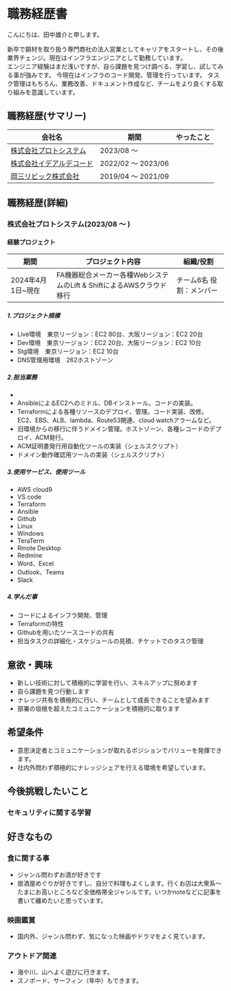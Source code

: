 
# 職務経歴書

こんにちは、田中雄介と申します。  

新卒で鋼材を取り扱う専門商社の法人営業としてキャリアをスタートし、その後業界チェンジ。現在はインフラエンジニアとして勤務しています。  
エンジニア経験はまだ浅いですが、自ら課題を見つけ調べる、学習し、試してみる事が強みです。 今現在はインフラのコード開発、管理を行っています。
タスク管理はもちろん、業務改善、ドキュメント作成など、チームをより良くする取り組みを意識しています。


## 職務経歴(サマリー)

|  会社名  |  期間  |  やったこと  |
| ---- | ---- | ---- |  
|  [株式会社プロトシステム](#株式会社プロトシステム2023/08--)|  2023/08 〜  |  |
|  [株式会社イデアルデコード](#株式会社イデアルデコード) |  2022/02 〜 2023/06  |  |
|  [岡三リビック株式会社](#岡三リビック株式会社)  |  2019/04 〜 2021/09  |  |

## 職務経歴(詳細)
### 株式会社プロトシステム(2023/08 〜 )
#### 経験プロジェクト

| 期間 | プロジェクト内容 | 組織/役割 |
| ---- | ---- | ---- |  
| 2024年4月1日~現在 | FA機器総合メーカー各種WebシステムのLift & ShiftによるAWSクラウド移行 | チーム6名 役割：メンバー |  

##### 1.プロジェクト規模
- Live環境　東京リージョン：EC2 80台、大阪リージョン：EC2 20台
- Dev環境　東京リージョン：EC2 20台、大阪リージョン：EC2 10台
- Stg環境　東京リージョン：EC2 10台
- DNS管理用環境　262ホストゾーン
  
##### 2.担当業務
- 
- AnsibleによるEC2へのミドル、DBインストール。コードの実装。
- Terraformによる各種リソースのデプロイ、管理。コード実装、改修。EC2、EBS、ALB、lambda、Route53関連、cloud watchアラームなど。
- 旧環境からの移行に伴うドメイン管理。ホストゾーン、各種レコードのデプロイ、ACM発行。
- ACM証明書発行用自動化ツールの実装（シェルスクリプト）
- ドメイン動作確認用ツールの実装（シェルスクリプト）

##### 3.使用サービス、使用ツール
- AWS cloud9
- VS code
- Terraform
- Ansible
- Github
- Linux
- Windows
- TeraTerm
- Rmote Desktop
- Redmine
- Word、Excel
- Outlook、Teams
- Slack

##### 4.学んだ事
- コードによるインフラ開発、管理
- Terraformの特性
- Githubを用いたソースコードの共有
- 担当タスクの詳細化・スケジュールの見積、チケットでのタスク管理



## 意欲・興味
- 新しい技術に対して積極的に学習を行い、スキルアップに努めます
- 自ら課題を見つ行動します
- ナレッジ共有を積極的に行い、チームとして成長できることを望みます
- 部署の垣根を超えたコミュニケーションを積極的に取ります

## 希望条件
- 意思決定者とコミュニケーションが取れるポジションでバリューを発揮できます。
- 社内外問わず積極的にナレッジシェアを行える環境を希望しています。

## 今後挑戦したいこと 
### セキュリティに関する学習

## 好きなもの  
### 食に関する事
- ジャンル問わずお酒が好きです
- 居酒屋めぐりが好きですし、自分で料理もよくします。行くお店は大衆系～たまにお高いところなど全価格帯全ジャンルです。いつかnoteなどに記事を書いて纏めたいと思っています。


### 映画鑑賞
- 国内外、ジャンル問わず、気になった映画やドラマをよく見ています。

### アウトドア関連
- 海や川、山へよく遊びに行きます。
- スノボード、サーフィン（年中）もできます。